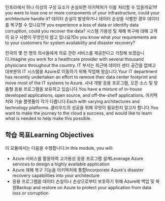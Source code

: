 <span data-ttu-id="a8bf3-101">인프라에서 하나 이상의 구성 요소가 손실되면 아키텍처가 이를 처리할 수 있을까요?</span><span class="sxs-lookup"><span data-stu-id="a8bf3-101">If you were to lose one or more components of your infrastructure, could your architecture handle it?</span></span> <span data-ttu-id="a8bf3-102">데이터 손실이 발생하거나 데이터 손상을 식별한 경우 데이터를 복구할 수 있나요?</span><span class="sxs-lookup"><span data-stu-id="a8bf3-102">If you experience a loss of data or identify data corruption, could you recover the data?</span></span> <span data-ttu-id="a8bf3-103">시스템 가용성 및 재해 복구에 대해 고객의 요구 사항이 무엇인지 알고 있나요?</span><span class="sxs-lookup"><span data-stu-id="a8bf3-103">Do you know what your requirements are to your customers for system availability and disaster recovery?</span></span> 

<span data-ttu-id="a8bf3-104">전국의 몇 천 명의 의사들에게 의료 관련 서비스를 제공한다고 가정해 보겠습니다.</span><span class="sxs-lookup"><span data-stu-id="a8bf3-104">Imagine you work for a healthcare provider with several thousand physicians throughout the country.</span></span> <span data-ttu-id="a8bf3-105">IT 부서는 최근에 데이터 센터 공간을 없애고 대부분의 IT 시스템을 Azure로 이동하기 위해 작업해 왔습니다.</span><span class="sxs-lookup"><span data-stu-id="a8bf3-105">Your IT department has recently undertaken an effort to remove their data center footprint and move most of the IT systems to Azure.</span></span> <span data-ttu-id="a8bf3-106">사내 개발 응용 프로그램, 오픈 소스 및 맞춤형 응용 프로그램을 보유하고 있습니다.</span><span class="sxs-lookup"><span data-stu-id="a8bf3-106">You have a mixture of in-house developed applications, open source, and off-the-shelf applications.</span></span> <span data-ttu-id="a8bf3-107">아키텍처와 기술 플랫폼이 각기 다릅니다.</span><span class="sxs-lookup"><span data-stu-id="a8bf3-107">Each with varying architectures and technology platforms.</span></span> <span data-ttu-id="a8bf3-108">클라우드의 성공을 위해 무엇이 필요한지 알고자 합니다.</span><span class="sxs-lookup"><span data-stu-id="a8bf3-108">You want to make the journey to the cloud a success, and would like to learn what is needed to help make this possible.</span></span>  

## <a name="learning-objectives"></a><span data-ttu-id="a8bf3-109">학습 목표</span><span class="sxs-lookup"><span data-stu-id="a8bf3-109">Learning Objectives</span></span>

<span data-ttu-id="a8bf3-110">이 모듈에서는 다음을 수행합니다.</span><span class="sxs-lookup"><span data-stu-id="a8bf3-110">In this module, you will:</span></span>
- <span data-ttu-id="a8bf3-111">Azure 서비스를 활용하여 고가용성 응용 프로그램 설계</span><span class="sxs-lookup"><span data-stu-id="a8bf3-111">Leverage Azure services to design a highly available application</span></span>
- <span data-ttu-id="a8bf3-112">Azure 재해 복구 기능을 아키텍처에 통합</span><span class="sxs-lookup"><span data-stu-id="a8bf3-112">Incorporate Azure's disaster recovery capabilities into your architecture</span></span>
- <span data-ttu-id="a8bf3-113">응용 프로그램을 데이터 손실이나 손상으로부터 보호하기 위해 Azure에 백업 및 복원</span><span class="sxs-lookup"><span data-stu-id="a8bf3-113">Backup and restore on Azure to protect your application from data loss or corruption</span></span>

